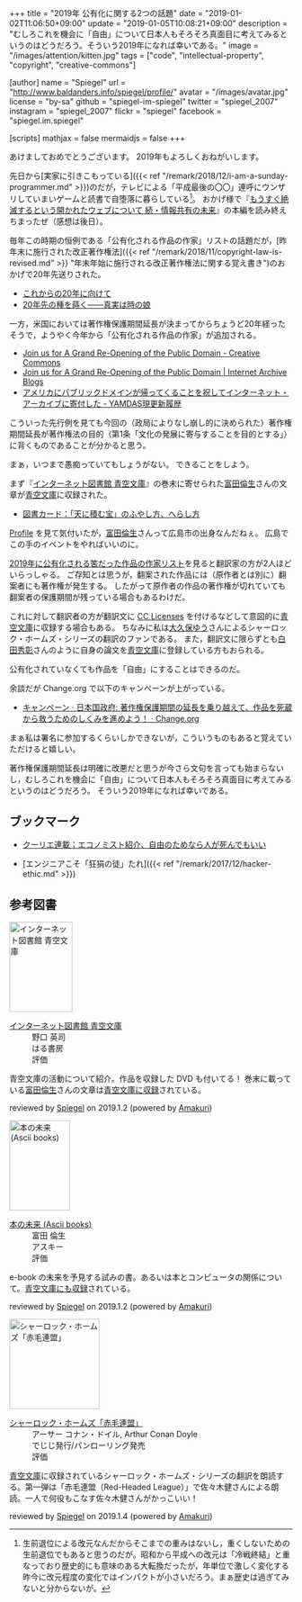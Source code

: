 +++
title = "2019年 公有化に関する2つの話題"
date = "2019-01-02T11:06:50+09:00"
update = "2019-01-05T10:08:21+09:00"
description = "むしろこれを機会に「自由」について日本人もそろそろ真面目に考えてみるというのはどうだろう。そういう2019年になれば幸いである。"
image = "/images/attention/kitten.jpg"
tags = ["code", "intellectual-property", "copyright", "creative-commons"]

[author]
  name      = "Spiegel"
  url       = "http://www.baldanders.info/spiegel/profile/"
  avatar    = "/images/avatar.jpg"
  license   = "by-sa"
  github    = "spiegel-im-spiegel"
  twitter   = "spiegel_2007"
  instagram = "spiegel_2007"
  flickr    = "spiegel"
  facebook  = "spiegel.im.spiegel"

[scripts]
  mathjax = false
  mermaidjs = false
+++

あけましておめでとうございます。
2019年もよろしくおねがいします。

先日から[実家に引きこもっている]({{< ref "/remark/2018/12/i-am-a-sunday-programmer.md" >}})のだが，テレビによる「平成最後の〇〇」連呼にウンザリしていまいゲームと読書で自堕落に暮らしている[^era1]。
おかげ様で『[もうすぐ絶滅するという開かれたウェブについて 続・情報共有の未来](https://tatsu-zine.com/books/infoshare2)』の本編を読み終えちまったぜ（感想は後日）。

[^era1]: 生前退位による改元なんだからそこまでの重みはないし，重くしないための生前退位でもあると思うのだが。昭和から平成への改元は「冷戦終結」と重なっており歴史的にも意味のある大転換だったが，年単位で激しく変化する昨今に改元程度の変化ではインパクトが小さいだろう。まぁ歴史は過ぎてみないと分からないが。

毎年この時期の恒例である「公有化される作品の作家」リストの話題だが，[昨年末に施行された改正著作権法]({{< ref "/remark/2018/11/copyright-law-is-revised.md" >}} "年末年始に施行される改正著作権法に関する覚え書き")のおかげで20年先送りされた。

- [これからの20年に向けて](https://www.aozora.gr.jp/soramoyou/soramoyou2018.html#000500)
- [20年先の種を蒔く――真実は時の娘](https://www.aozora.gr.jp/soramoyou/soramoyouindex.html#000507)

一方，米国においては著作権保護期間延長が決まってからちょうど20年経ったそうで，ようやく今年から「公有化される作品の作家」が追加される。

- [Join us for A Grand Re-Opening of the Public Domain - Creative Commons](https://creativecommons.org/2018/12/05/join-us-for-a-grand-re-opening-of-the-public-domain/)
- [Join us for A Grand Re-Opening of the Public Domain | Internet Archive Blogs](http://blog.archive.org/2018/12/05/join-us-for-a-grand-re-opening-of-the-public-domain-january-25-2019/)
- [アメリカにパブリックドメインが帰ってくることを祝してインターネット・アーカイブに寄付した - YAMDAS現更新履歴](http://d.hatena.ne.jp/yomoyomo/20181210/reopeningpublicdomain)

こういった先行例を見ても今回の（政局によりなし崩し的に決められた）著作権期間延長が著作権法の目的（第1条「文化の発展に寄与することを目的とする」）に背くものであることが分かると思う。

まぁ，いつまで愚痴っていてもしょうがない。
できることをしよう。

まず『[インターネット図書館 青空文庫](https://www.amazon.co.jp/exec/obidos/ASIN/4899840721/baldandersinf-22)』の巻末に寄せられた[富田倫生]さんの文章が[青空文庫]に収録された。

- [図書カード：「天に積む宝」のふやし方、へらし方](https://www.aozora.gr.jp/cards/000055/card59489.html)

[Profile](https://www.aozora.gr.jp/index_pages/person55.html "作家別作品リスト：富田 倫生") を見て気付いたが，[富田倫生]さんって広島市の出身なんだねぇ。
広島でこの手のイベントをやればいいのに。

[2019年に公有化される筈だった作品の作家リスト](https://www.aozora.gr.jp/soramoyou/soramoyouindex.html#000503 "20年先の種を蒔く――真実は時の娘")を見ると翻訳家の方が2人ほどいらっしゃる。
ご存知とは思うが，翻案された作品には（原作者とは別に）翻案者にも著作権が発生する。
したがって原作者の作品の著作権が切れていても翻案者の保護期間が残っている場合もあるわけだ。

これに対して翻訳者の方が翻訳文に [CC Licenses] を付けるなどして意図的に[青空文庫]に収録する場合もある。
ちなみに私は[大久保ゆう](https://www.aozora.gr.jp/index_pages/person10.html "作家別作品リスト：大久保 ゆう")さんによるシャーロック・ホームズ・シリーズの翻訳のファンである。
また，翻訳文に限らずとも[白田秀彰](https://www.aozora.gr.jp/index_pages/person21.html "作家別作品リスト：白田 秀彰")さんのように自身の論文を[青空文庫]に登録している方もおられる。

公有化されていなくても作品を「自由」にすることはできるのだ。

余談だが Change.org で以下のキャンペーンが上がっている。

- [キャンペーン · 日本国政府: 著作権保護期間の延長を乗り越えて、作品を死蔵から救うためのしくみを進めよう！ · Change.org](https://www.change.org/p/%E6%97%A5%E6%9C%AC%E5%9B%BD%E6%94%BF%E5%BA%9C-%E8%91%97%E4%BD%9C%E6%A8%A9%E4%BF%9D%E8%AD%B7%E6%9C%9F%E9%96%93%E3%81%AE%E5%BB%B6%E9%95%B7%E3%82%92%E4%B9%97%E3%82%8A%E8%B6%8A%E3%81%88%E3%81%A6-%E4%BD%9C%E5%93%81%E3%82%92%E6%AD%BB%E8%94%B5%E3%81%8B%E3%82%89%E6%95%91%E3%81%86%E3%81%9F%E3%82%81%E3%81%AE%E3%81%97%E3%81%8F%E3%81%BF%E3%82%92%E9%80%B2%E3%82%81%E3%82%88%E3%81%86)

まぁ私は署名に参加するくらいしかできないが，こういうものもあると覚えていただけると嬉しい。

著作権保護期間延長は明確に改悪だと思うが今さら文句を言っても始まらないし，むしろこれを機会に「自由」について日本人もそろそろ真面目に考えてみるというのはどうだろう。
そういう2019年になれば幸いである。

## ブックマーク

- [クーリエ連載；エコノミスト紹介、自由のためなら人が死んでもいい](https://cruel.org/economist/courier200712.html)

- [エンジニアこそ「狂狷の徒」たれ]({{< ref "/remark/2017/12/hacker-ethic.md" >}})

[富田倫生]: https://www.tomita-michio.jp/ "飛翔 – 富田倫生のページ"
[青空文庫]: https://www.aozora.gr.jp/ "青空文庫 Aozora Bunko"
[CC Licenses]: https://creativecommons.org/licenses/ "ライセンスについて - Creative Commons"

## 参考図書

<div class="hreview">
  <div class="photo"><a class="item url" href="https://www.amazon.co.jp/exec/obidos/ASIN/4899840721/baldandersinf-22"><img src="https://images-fe.ssl-images-amazon.com/images/I/51V8S7TXJ5L._SL160_.jpg" width="112" height="160" alt="インターネット図書館 青空文庫"></a></div>
  <dl class="fn">
    <dt><a href="https://www.amazon.co.jp/exec/obidos/ASIN/4899840721/baldandersinf-22">インターネット図書館 青空文庫</a></dt>
    <dd>野口 英司</dd>
    <dd>はる書房</dd>
    <dd>評価&nbsp;<abbr class="rating fa-sm" title="3">
      <i class="fas fa-star"></i>
      <i class="fas fa-star"></i>
      <i class="fas fa-star"></i>
      <i class="fas fa-star"></i>
      <i class="far fa-star"></i>
    </abbr></dd>
  </dl>
  <p class="description">青空文庫の活動について紹介。作品を収録した DVD も付いてる！ 巻末に載っている<a href="https://www.tomita-michio.jp/">富田倫生</a>さんの文章は<a href="https://www.aozora.gr.jp/cards/000055/card59489.html">青空文庫に収録</a>されている。</p>
  <p class="powered-by" >reviewed by <a href='#maker' class='reviewer'>Spiegel</a> on <abbr class="dtreviewed">2019.1.2</abbr> (powered by <a href="https://dadadadone.com/amakuri/" >Amakuri</a>)</p>
</div>

<div class="hreview">
  <div class="photo"><a class="item url" href="https://www.amazon.co.jp/exec/obidos/ASIN/4756117074/baldandersinf-22"><img src="https://images-fe.ssl-images-amazon.com/images/I/5131GA04AHL._SL160_.jpg" width="108" height="160" alt="本の未来 (Ascii books)"></a></div>
  <dl class="fn">
    <dt><a href="https://www.amazon.co.jp/exec/obidos/ASIN/4756117074/baldandersinf-22">本の未来 (Ascii books)</a></dt>
    <dd>富田 倫生</dd>
    <dd>アスキー</dd>
    <dd>評価&nbsp;<abbr class="rating fa-sm" title="3">
      <i class="fas fa-star"></i>
      <i class="fas fa-star"></i>
      <i class="fas fa-star"></i>
      <i class="fas fa-star"></i>
      <i class="far fa-star"></i>
    </abbr></dd>
  </dl>
  <p class="description">e-book の未来を予見する試みの書。あるいは本とコンピュータの関係について。<a href="https://www.aozora.gr.jp/cards/000055/card56499.html">青空文庫にも収録</a>されている。</p>
  <p class="powered-by" >reviewed by <a href='#maker' class='reviewer'>Spiegel</a> on <abbr class="dtreviewed">2019.1.2</abbr> (powered by <a href="https://dadadadone.com/amakuri/" >Amakuri</a>)</p>
</div>

<div class="hreview">
  <div class="photo"><a class="item url" href="https://www.amazon.co.jp/exec/obidos/ASIN/4775929259/baldandersinf-22"><img src="https://images-fe.ssl-images-amazon.com/images/I/51KBkKGu6NL._SL160_.jpg" width="160" height="160" alt="シャーロック・ホームズ「赤毛連盟」"></a></div>
  <dl class="fn">
    <dt><a href="https://www.amazon.co.jp/exec/obidos/ASIN/4775929259/baldandersinf-22">シャーロック・ホームズ「赤毛連盟」</a></dt>
    <dd>アーサー コナン・ドイル, Arthur Conan Doyle</dd>
    <dd>でじじ発行/パンローリング発売</dd>
    <dd>評価&nbsp;<abbr class="rating fa-sm" title="3">
      <i class="fas fa-star"></i>
      <i class="fas fa-star"></i>
      <i class="fas fa-star"></i>
      <i class="fas fa-star"></i>
      <i class="far fa-star"></i>
    </abbr></dd>
  </dl>
  <p class="description"><a href=""https://www.aozora.gr.jp/>青空文庫</a>に収録されているシャーロック・ホームズ・シリーズの翻訳を朗読する。第一弾は「赤毛連盟（Red-Headed League）」で佐々木健さんによる朗読。一人で何役もこなす佐々木健さんがかっこいい！</p>
  <p class="powered-by" >reviewed by <a href='#maker' class='reviewer'>Spiegel</a> on <abbr class="dtreviewed">2019.1.4</abbr> (powered by <a href="https://dadadadone.com/amakuri/" >Amakuri</a>)</p>
</div>
